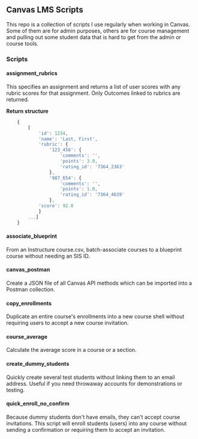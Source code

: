 ## Canvas LMS Scripts

This repo is a collection of scripts I use regularly when working in Canvas.
Some of them are for admin purposes, others are for course management and
pulling out some student data that is hard to get from the admin or course
tools.

### Scripts

#### assignment_rubrics

This specifies an assignment and returns a list of user scores with any rubric
scores for that assignment. Only Outcomes linked to rubrics are returned.

**Return structure**

```javascript
	{
		[
			'id': 1234,
			'name': 'Last, First',
			'rubric': {
				'123_456': {
					'comments': '',
					'points': 3.0,
					'rating_id': '7364_2363'
				},
				'987_654': {
					'comments': '',
					'points': 1.0,
					'rating_id': '7364_4639'
				},
			'score': 92.0
			}
		...]
	}
```

#### associate_blueprint

From an Instructure course.csv, batch-associate courses to a blueprint course
without needing an SIS ID.

#### canvas_postman

Create a JSON file of all Canvas API methods which can be imported into a
Postman collection.

#### copy_enrollments

Duplicate an entire course's enrollments into a new course shell without
requiring users to accept a new course invitation.

#### course_average

Calculate the average score in a course or a section.

#### create_dummy_students

Quickly create several test students without linking them to an email address.
Useful if you need throwaway accounts for demonstrations or testing.

#### quick_enroll_no_confirm

Because dummy students don't have emails, they can't accept course invitations.
This script will enroll students (users) into any course without sending a
confirmation or requiring them to accept an invitation.
